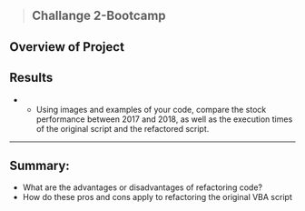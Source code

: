 >## Challange 2-Bootcamp


## Overview of Project
## Results
 - - Using images and examples of your code, compare the stock performance between 2017 and 2018, as well as the execution times of the original script and the refactored script.
 
 ---
##  Summary:
* What are the advantages or disadvantages of refactoring code?
* How do these pros and cons apply to refactoring the original VBA script

